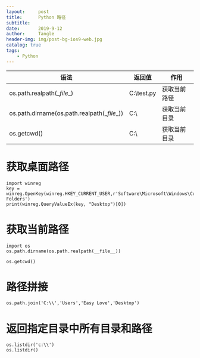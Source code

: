 ```yaml
---
layout:     post
title:      Python 路径
subtitle:   
date:       2019-9-12
author:     Tangle
header-img: img/post-bg-ios9-web.jpg
catalog: true
tags:
    - Python
---
```


| 语法                                         | 返回值     | 作用         |
| -------------------------------------------- | ---------- | ------------ |
| os.path.realpath(\__file__)                  | C:\test.py | 获取当前路径 |
| os.path.dirname(os.path.realpath(\__file__)) | C:\        | 获取当前目录 |
| os.getcwd()                                  | C:\        | 获取当前目录 |

# 获取桌面路径

```
import winreg
key = winreg.OpenKey(winreg.HKEY_CURRENT_USER,r'Software\Microsoft\Windows\CurrentVersion\Explorer\Shell Folders')
print(winreg.QueryValueEx(key, "Desktop")[0])
```

# 获取当前路径

```
import os
os.path.dirname(os.path.realpath(__file__))
```

```
os.getcwd()
```

# 路径拼接

```
os.path.join('C:\\','Users','Easy Love','Desktop')
```

# 返回指定目录中所有目录和路径

```
os.listdir('c:\\')
os.listdir()
```
